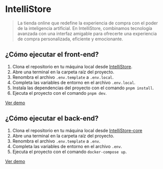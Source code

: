 # IntelliStore

> La tienda online que redefine la experiencia de compra con el poder de la inteligencia artificial. En IntelliStore, combinamos tecnología avanzada con una interfaz amigable para ofrecerte una experiencia de compra personalizada, eficiente y emocionante.

## ¿Cómo ejecutar el front-end?

1. Clona el repositorio en tu máquina local desde [IntelliStore](https://github.com/carlosCACB333/istore).
2. Abre una terminal en la carpeta raíz del proyecto.
3. Renombra el archivo `.env.template` a `.env.local`.
4. Completa las variables de entorno en el archivo `.env.local`.
5. Instala las dependencias del proyecto con el comando `pnpm install`.
6. Ejecuta el proyecto con el comando `pnpm dev`.

[Ver demo](https://intellistore.vercel.app)

## ¿Cómo ejecutar el back-end?

1. Clona el repositorio en tu máquina local desde [IntelliStore-core](https://github.com/carlosCACB333/istore-core)
2. Abre una terminal en la carpeta raíz del proyecto.
3. Renombra el archivo `.env.template` a `.env`.
4. Completa las variables de entorno en el archivo `.env`.
5. Ejecuta el proyecto con el comando `docker-compose up`.

[Ver demo](https://istore-51e1.onrender.com)
